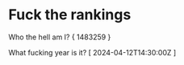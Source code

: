 # Fuck the rankings

Who the hell am I?
{ 1483259 }

What fucking year is it?
[ 2024-04-12T14:30:00Z ]
